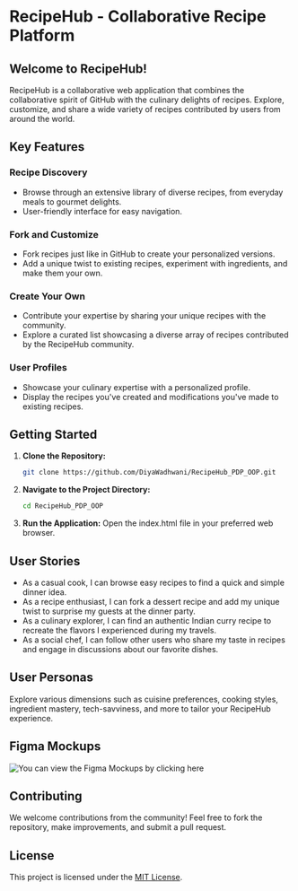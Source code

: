 # RecipeHub - Collaborative Recipe Platform

## Welcome to RecipeHub!

RecipeHub is a collaborative web application that combines the collaborative spirit of GitHub with the culinary delights of recipes. Explore, customize, and share a wide variety of recipes contributed by users from around the world.

## Key Features

### Recipe Discovery
- Browse through an extensive library of diverse recipes, from everyday meals to gourmet delights.
- User-friendly interface for easy navigation.

### Fork and Customize
- Fork recipes just like in GitHub to create your personalized versions.
- Add a unique twist to existing recipes, experiment with ingredients, and make them your own.

### Create Your Own
- Contribute your expertise by sharing your unique recipes with the community.
- Explore a curated list showcasing a diverse array of recipes contributed by the RecipeHub community.

### User Profiles
- Showcase your culinary expertise with a personalized profile.
- Display the recipes you've created and modifications you've made to existing recipes.

## Getting Started

1. **Clone the Repository:**
    ```bash
   git clone https://github.com/DiyaWadhwani/RecipeHub_PDP_OOP.git

2. **Navigate to the Project Directory:**
    ```bash
   cd RecipeHub_PDP_OOP

3. **Run the Application:**
    Open the index.html file in your preferred web browser.

## User Stories

- As a casual cook, I can browse easy recipes to find a quick and simple dinner idea.
- As a recipe enthusiast, I can fork a dessert recipe and add my unique twist to surprise my guests at the dinner party.
- As a culinary explorer, I can find an authentic Indian curry recipe to recreate the flavors I experienced during my travels.
- As a social chef, I can follow other users who share my taste in recipes and engage in discussions about our favorite dishes.

## User Personas

Explore various dimensions such as cuisine preferences, cooking styles, ingredient mastery, tech-savviness, and more to tailor your RecipeHub experience.

## Figma Mockups

![You can view the Figma Mockups by clicking here](https://www.figma.com/file/3SrsjFI1bN6nqfqBXoE9BB/RecipeHub?type=design&node-id=0-1&mode=design&t=ZJ2irtYacYVE7ic5-0)

## Contributing

We welcome contributions from the community! Feel free to fork the repository, make improvements, and submit a pull request.

## License

This project is licensed under the [MIT License](LICENSE).
